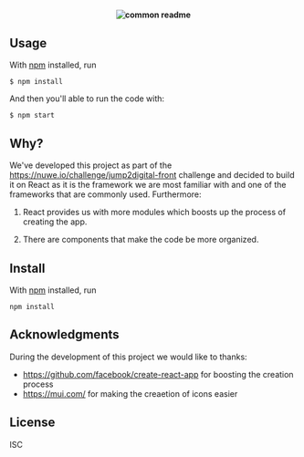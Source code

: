 <h4 align="center">
  <img alt="common readme" src="common-readme.png">
</h4>

## Usage

With [npm](https://npmjs.org/) installed, run

    $ npm install

And then you'll able to run the code with:

    $ npm start

## Why?

We've developed this project as part of the https://nuwe.io/challenge/jump2digital-front challenge and decided to build it on React as it is the framework we are most familiar with and one of the frameworks that are commonly used. Furthermore:

1. React provides us with more modules which boosts up the process of creating the app.

2. There are components that make the code be more organized.


## Install

With [npm](https://npmjs.org/) installed, run

```shell
npm install 
```

## Acknowledgments

During the development of this project we would like to thanks:

- https://github.com/facebook/create-react-app for boosting the creation process
- https://mui.com/ for making the creaetion of icons easier

## License

ISC


